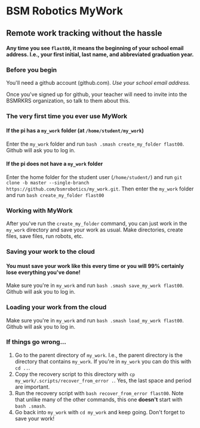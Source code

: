 # BSM Robotics MyWork
## Remote work tracking without the hassle

#### **Any time you see `flast00`, it means the beginning of your school email address. I.e., your first initial, last name, and abbreviated graduation year.**

### Before you begin
You'll need a github account (github.com). _Use your school email address._

Once you've signed up for github, your teacher will need to invite into the BSMRKRS organization, so talk to them about this.

### The very first time you ever use MyWork
#### If the pi has a `my_work` folder (at `/home/student/my_work`)
Enter the `my_work` folder and run `bash .smash create_my_folder flast00`. Github will ask you to log in.

#### If the pi does not have a `my_work` folder
Enter the home folder for the student user (`/home/student/`) and run `git clone -b master --single-branch https://github.com/bsmrobotics/my_work.git`. Then enter the `my_work` folder and run `bash create_my_folder flast00`

### Working with MyWork
After you've run the `create_my_folder` command, you can just work in the `my_work` directory and save your work as usual. Make directories, create files, save files, run robots, etc.

### Saving your work to the cloud
#### **You must save your work like this every time or you will 99% certainly lose everything you've done!**
Make sure you're in `my_work` and run `bash .smash save_my_work flast00`. Github will ask you to log in.

### Loading your work from the cloud
Make sure you're in `my_work` and run `bash .smash load_my_work flast00`. Github will ask you to log in.

### If things go wrong...
1. Go to the parent directory of `my_work`. I.e., the parent directory is the directory that contains `my_work`. If you're in `my_work` you can do this with `cd ..`.
1. Copy the recovery script to this directory with `cp my_work/.scripts/recover_from_error .`. Yes, the last space and period are important.
1. Run the recovery script with `bash recover_from_error flast00`. Note that unlike many of the other commands, this one **doesn't** start with `bash .smash`.
1. Go back into `my_work` with `cd my_work` and keep going. Don't forget to save your work!
